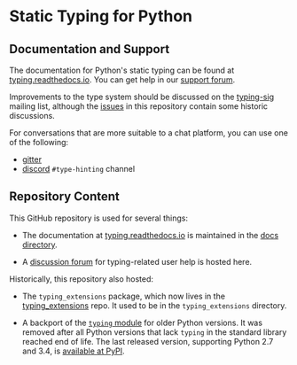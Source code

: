 # Static Typing for Python

## Documentation and Support

The documentation for Python's static typing can be found at
[typing.readthedocs.io](https://typing.readthedocs.io/). You can get
help in our [support forum](https://github.com/python/typing/discussions).

Improvements to the type system should be discussed on the
[typing-sig](https://mail.python.org/mailman3/lists/typing-sig.python.org/)
mailing list, although the [issues](https://github.com/python/typing/issues) in this
repository contain some historic discussions.

For conversations that are more suitable to a chat platform, you can use one of the following:
- [gitter](https://gitter.im/python/typing)
- [discord](https://discord.com/channels/267624335836053506/891788761371906108) `#type-hinting` channel

## Repository Content

This GitHub repository is used for several things:

- The documentation at [typing.readthedocs.io](https://typing.readthedocs.io/)
  is maintained in the [docs directory](./docs).

- A [discussion forum](https://github.com/python/typing/discussions) for typing-related user
  help is hosted here.

Historically, this repository also hosted:

- The `typing_extensions` package, which now lives in the
  [typing_extensions](https://github.com/python/typing_extensions) repo.
  It used to be in the `typing_extensions` directory.

- A backport of the
  [`typing` module](https://docs.python.org/3/library/typing.html) for older
  Python versions. It was removed after all Python versions that lack `typing`
  in the standard library reached end of life. The last released version,
  supporting Python 2.7 and 3.4,
  is [available at PyPI](https://pypi.org/project/typing/).
